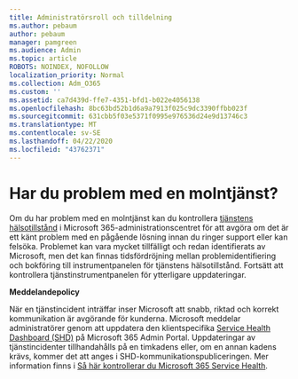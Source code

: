 ```yaml
---
title: Administratörsroll och tilldelning
ms.author: pebaum
author: pebaum
manager: pamgreen
ms.audience: Admin
ms.topic: article
ROBOTS: NOINDEX, NOFOLLOW
localization_priority: Normal
ms.collection: Adm_O365
ms.custom: ''
ms.assetid: ca7d439d-ffe7-4351-bfd1-b022e4056138
ms.openlocfilehash: 8bc63bd52b1d6a9a7913f025c9dc3390ffbb023f
ms.sourcegitcommit: 631cbb5f03e5371f0995e976536d24e9d13746c3
ms.translationtype: MT
ms.contentlocale: sv-SE
ms.lasthandoff: 04/22/2020
ms.locfileid: "43762371"
---
```

# <a name="experiencing-problems-with-a-cloud-service"></a>Har du problem med en molntjänst?

Om du har problem med en molntjänst kan du kontrollera [tjänstens hälsotillstånd](https://admin.microsoft.com/AdminPortal/Home#/servicehealth) i Microsoft 365-administrationscentret för att avgöra om det är ett känt problem med en pågående lösning innan du ringer support eller kan felsöka. Problemet kan vara mycket tillfälligt och redan identifierats av Microsoft, men det kan finnas tidsfördröjning mellan problemidentifiering och bokföring till instrumentpanelen för tjänstens hälsotillstånd. Fortsätt att kontrollera tjänstinstrumentpanelen för ytterligare uppdateringar.

**Meddelandepolicy**

När en tjänstincident inträffar inser Microsoft att snabb, riktad och korrekt kommunikation är avgörande för kunderna. Microsoft meddelar administratörer genom att uppdatera den klientspecifika [Service Health Dashboard (SHD)](https://admin.microsoft.com/AdminPortal/Home#/servicehealth) på Microsoft 365 Admin Portal. Uppdateringar av tjänstincidenter tillhandahålls på en timkadens eller, om en annan kadens krävs, kommer det att anges i SHD-kommunikationspubliceringen. Mer information finns i [Så här kontrollerar du Microsoft 365 Service Health](https://docs.microsoft.com/office365/enterprise/view-service-health).

